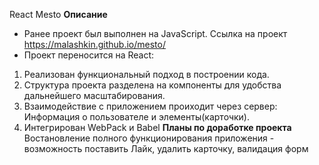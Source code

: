 React Mesto
**Описание** 
- Ранее проект был выполнен на JavaScript. Ссылка на проект https://malashkin.github.io/mesto/
- Проект переносится на React:
1) Реализован функциональный подход в построении кода.
2) Структура проекта разделена на компоненты для удобства дальнейшего масштабирования.
3) Взаимодействие с приложением проиходит через сервер: Информация о пользователе и элементы(карточки).
4) Интегрирован WebPack и Babel
**Планы по доработке проекта**
Востановление полного функционирования приложения - возможность поставить Лайк, удалить карточку, валидация форм

